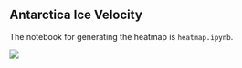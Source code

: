 ## Antarctica Ice Velocity

The notebook for generating the heatmap is `heatmap.ipynb`.

![](./images/heatmap.webp)
